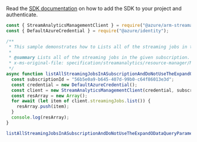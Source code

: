 Read the [SDK documentation](https://github.com/Azure/azure-sdk-for-js/blob/%40azure%2Farm-streamanalytics_4.0.1/sdk/streamanalytics/arm-streamanalytics/README.md) on how to add the SDK to your project and authenticate.

```javascript
const { StreamAnalyticsManagementClient } = require("@azure/arm-streamanalytics");
const { DefaultAzureCredential } = require("@azure/identity");

/**
 * This sample demonstrates how to Lists all of the streaming jobs in the given subscription.
 *
 * @summary Lists all of the streaming jobs in the given subscription.
 * x-ms-original-file: specification/streamanalytics/resource-manager/Microsoft.StreamAnalytics/stable/2020-03-01/examples/StreamingJob_List_BySubscription_NoExpand.json
 */
async function listAllStreamingJobsInASubscriptionAndDoNotUseTheExpandODataQueryParameter() {
  const subscriptionId = "56b5e0a9-b645-407d-99b0-c64f86013e3d";
  const credential = new DefaultAzureCredential();
  const client = new StreamAnalyticsManagementClient(credential, subscriptionId);
  const resArray = new Array();
  for await (let item of client.streamingJobs.list()) {
    resArray.push(item);
  }
  console.log(resArray);
}

listAllStreamingJobsInASubscriptionAndDoNotUseTheExpandODataQueryParameter().catch(console.error);
```
